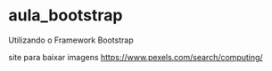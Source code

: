 # aula_bootstrap
Utilizando o Framework Bootstrap

site para baixar imagens 
https://www.pexels.com/search/computing/